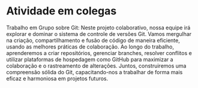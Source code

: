 # Atividade em colegas

Trabalho em Grupo sobre Git: Neste projeto colaborativo, nossa equipe irá explorar e dominar o sistema de controle de versões Git. Vamos mergulhar na criação, compartilhamento e fusão de código de maneira eficiente, usando as melhores práticas de colaboração. Ao longo do trabalho, aprenderemos a criar repositórios, gerenciar branches, resolver conflitos e utilizar plataformas de hospedagem como GitHub para maximizar a colaboração e o rastreamento de alterações. Juntos, construiremos uma compreensão sólida do Git, capacitando-nos a trabalhar de forma mais eficaz e harmoniosa em projetos futuros.
